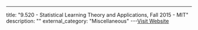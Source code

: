 ---
title: "9.520 - Statistical Learning Theory and Applications, Fall 2015 - MIT"
description: ""
external_category: "Miscellaneous"
---[Visit Website](https://www.youtube.com/playlist?list=PLyGKBDfnk-iDj3FBd0Avr_dLbrU8VG73O)

